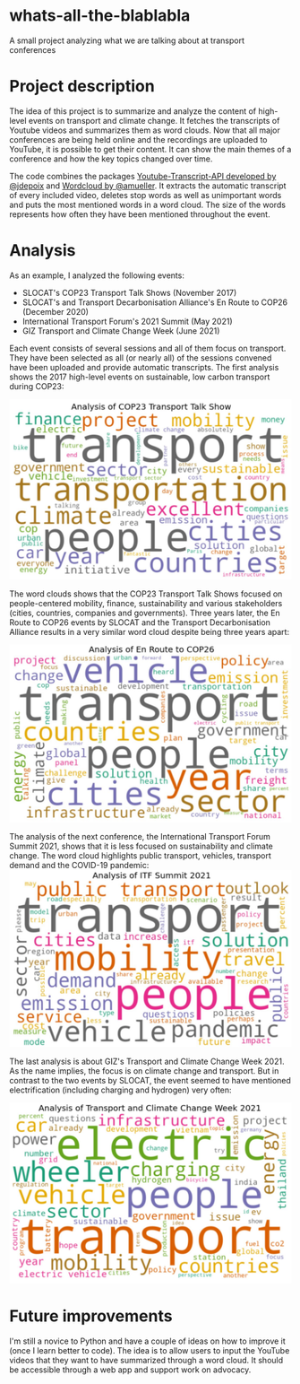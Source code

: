 # whats-all-the-blablabla
A small project analyzing what we are talking about at transport conferences

# Project description

The idea of this project is to summarize and analyze the content of high-level events on transport and climate change. It fetches the transcripts of Youtube videos and summarizes them as word clouds. Now that all major conferences are being held online and the recordings are uploaded to YouTube, it is possible to get their content. It can show the main themes of a conference and how the key topics changed over time.

The code combines the packages [Youtube-Transcript-API developed by @jdepoix](https://github.com/jdepoix/youtube-transcript-api) and [Wordcloud by @amueller](https://github.com/amueller/word_cloud). It extracts the automatic transcript of every included video, deletes stop words as well as unimportant words and puts the most mentioned words in a word cloud. The size of the words represents how often they have been mentioned throughout the event.

# Analysis

As an example, I analyzed the following events:
* SLOCAT's COP23 Transport Talk Shows (November 2017)
* SLOCAT's and Transport Decarbonisation Alliance's En Route to COP26 (December 2020)
* International Transport Forum's 2021 Summit (May 2021)
* GIZ Transport and Climate Change Week (June 2021)

Each event consists of several sessions and all of them focus on transport. They have been selected as all (or nearly all) of the sessions convened have been uploaded and provide automatic transcripts. 
The first analysis shows the 2017 high-level events on sustainable, low carbon transport during COP23:

<img src="output1-cop23.JPG" width="600"/>

The word clouds shows that the COP23 Transport Talk Shows focused on people-centered mobility, finance, sustainability and various stakeholders (cities, countries, companies and governments). Three years later, the En Route to COP26 events by SLOCAT and the Transport Decarbonisation Alliance results in a very similar word cloud despite being three years apart:

<img src="output2-ERCOP26.JPG" width="600"/>

The analysis of the next conference, the International Transport Forum Summit 2021, shows that it is less focused on sustainability and climate change. The word cloud highlights public transport, vehicles, transport demand and the COVID-19 pandemic:
<img src="output3-ITF.JPG" width="600"/>

The last analysis is about GIZ's Transport and Climate Change Week 2021. As the name implies, the focus is on climate change and transport. But in contrast to the two events by SLOCAT, the event seemed to have mentioned electrification (including charging and hydrogen) very often:

<img src="output4-TCCW.JPG" width="600"/>


# Future improvements

I'm still a novice to Python and have a couple of ideas on how to improve it (once I learn better to code). The idea is to allow users to input the YouTube videos that they want to have summarized through a word cloud. It should be accessible through a web app and support work on advocacy.
